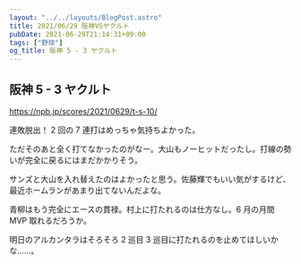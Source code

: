 ```yaml
---
layout: "../../layouts/BlogPost.astro"
title: 2021/06/29 阪神VSヤクルト
pubDate: 2021-06-29T21:14:31+09:00
tags: ["野球"]
og_title: 阪神 5 - 3 ヤクルト
---
```


## 阪神 5 - 3 ヤクルト

https://npb.jp/scores/2021/0629/t-s-10/

連敗脱出！ 2 回の 7 連打はめっちゃ気持ちよかった。

ただそのあと全く打てなかったのがなー。大山もノーヒットだったし。打線の勢いが完全に戻るにはまだかかりそう。

サンズと大山を入れ替えたのはよかったと思う。佐藤輝でもいい気がするけど、最近ホームランがあまり出てないんだよな。

青柳はもう完全にエースの貫禄。村上に打たれるのは仕方なし。6 月の月間 MVP 取れるだろうか。

明日のアルカンタラはそろそろ 2 巡目 3 巡目に打たれるのを止めてほしいかな……。
